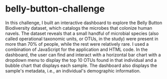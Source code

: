 # belly-button-challenge

In this challenge, I built an interactive dashboard to explore the Belly Button Biodiversity dataset, which catalogs the microbes that colonize human navels. The dataset reveals that a small handful of microbial species (also called operational taxonomic units, or OTUs, in the study) were present in more than 70% of people, while the rest were relatively rare. I used a combination of JavaScript for the application and HTML code. In the dashboard, the user can find and interact with a horizontal bar chart with a dropdown menu to display the top 10 OTUs found in that individual and a bubble chart that displays each sample. The dashboard also displays the sample's metadata, i.e., an individual's demographic information.
